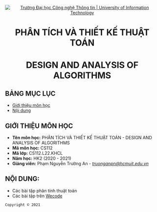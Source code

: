 <!-- Banner -->
<p align="center">
  <a href="https://www.uit.edu.vn/" title="Trường Đại học Công nghệ Thông tin" style="border: none;">
    <img src="https://i.imgur.com/WmMnSRt.png" alt="Trường Đại học Công nghệ Thông tin | University of Information Technology">
  </a>
</p>

<!-- Title -->
<h1 align="center"><b>PHÂN TÍCH VÀ THIẾT KẾ THUẬT TOÁN</b></h1>
<h1 align="center"><b>DESIGN AND ANALYSIS OF ALGORITHMS</b></h1>

<!-- Main -->
## BẢNG MỤC LỤC
* [Giới thiệu môn học](#giới-thiệu-môn-học)
* [Nội dung](#nội-dung)

## GIỚI THIỆU MÔN HỌC
* **Tên môn học:** PHÂN TÍCH VÀ THIẾT KẾ THUẬT TOÁN - DESIGN AND ANALYSIS OF ALGORITHMS
* **Mã môn học:** CS112
* **Mã lớp:** CS112.L22.KHCL
* **Năm học:** HK2 (2020 - 2021)
* **Giảng viên:** Phạm Nguyễn Trường An - *truonganpn@hcmuit.edu.vn*

## NỘI DUNG:
* Các bài tập phân tính thuật toán 
* Các bài tập trên [Wecode](https://cs.uit.edu.vn/wecode/cs112truongan/assignments)

<!-- Footer -->
`Copyright © 2021`
<!-- Copyright © 2021 - By JD981 -->
